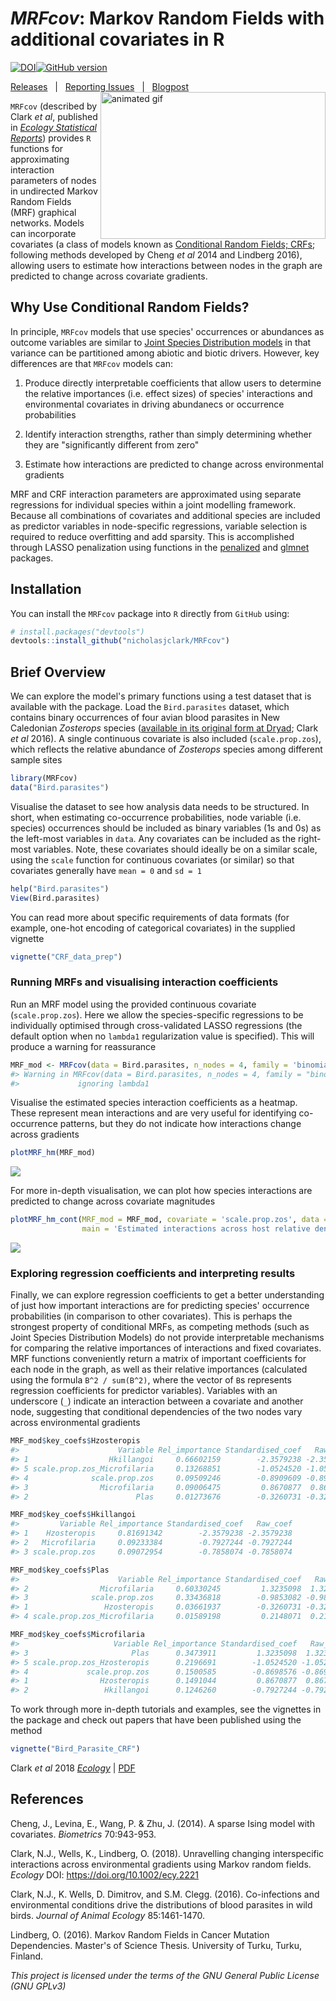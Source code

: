 
<!-- README.md is generated from README.Rmd. Please edit that file -->
*MRFcov*: Markov Random Fields with additional covariates in R
==============================================================

[![DOI](https://zenodo.org/badge/116616159.svg)](https://zenodo.org/badge/latestdoi/116616159)[![GitHub version](https://badge.fury.io/gh/nicholasjclark%2FMRFcov.svg)](https://github.com/nicholasjclark/MRFcov)

[Releases](https://github.com/nicholasjclark/MRFcov/releases)   |   [Reporting Issues](https://github.com/nicholasjclark/MRFcov/issues)   |   [Blogpost](http://nicholasjclark.weebly.com/biotic-interactions.html) <img align="right" src=http://nicholasjclark.weebly.com/uploads/4/4/9/4/44946407/nclark-network-changes_orig.gif alt="animated gif" width="360" height="235"/>

`MRFcov` (described by Clark *et al*, published in [*Ecology Statistical Reports*](https://esajournals.onlinelibrary.wiley.com/doi/full/10.1002/ecy.2221)) provides `R` functions for approximating interaction parameters of nodes in undirected Markov Random Fields (MRF) graphical networks. Models can incorporate covariates (a class of models known as [Conditional Random Fields; CRFs](http://homepages.inf.ed.ac.uk/csutton/publications/crftut-fnt.pdf); following methods developed by Cheng *et al* 2014 and Lindberg 2016), allowing users to estimate how interactions between nodes in the graph are predicted to change across covariate gradients.

Why Use Conditional Random Fields?
----------------------------------

In principle, `MRFcov` models that use species' occurrences or abundances as outcome variables are similar to [Joint Species Distribution models](https://methodsblog.wordpress.com/2015/12/22/warton_ovaskainen/) in that variance can be partitioned among abiotic and biotic drivers. However, key differences are that `MRFcov` models can:

1.  Produce directly interpretable coefficients that allow users to determine the relative importances (i.e. effect sizes) of species' interactions and environmental covariates in driving abundanecs or occurrence probabilities

2.  Identify interaction strengths, rather than simply determining whether they are "significantly different from zero"

3.  Estimate how interactions are predicted to change across environmental gradients

MRF and CRF interaction parameters are approximated using separate regressions for individual species within a joint modelling framework. Because all combinations of covariates and additional species are included as predictor variables in node-specific regressions, variable selection is required to reduce overfitting and add sparsity. This is accomplished through LASSO penalization using functions in the [penalized](https://cran.r-project.org/web/packages/penalized/index.html) and [glmnet](https://cran.r-project.org/web/packages/glmnet/index.html) packages.

Installation
------------

You can install the `MRFcov` package into `R` directly from `GitHub` using:

``` r
# install.packages("devtools")
devtools::install_github("nicholasjclark/MRFcov")
```

Brief Overview
--------------

We can explore the model's primary functions using a test dataset that is available with the package. Load the `Bird.parasites` dataset, which contains binary occurrences of four avian blood parasites in New Caledonian *Zosterops* species ([available in its original form at Dryad](http://dx.doi.org/10.5061/dryad.pp6k4); Clark *et al* 2016). A single continuous covariate is also included (`scale.prop.zos`), which reflects the relative abundance of *Zosterops* species among different sample sites

``` r
library(MRFcov)
data("Bird.parasites")
```

Visualise the dataset to see how analysis data needs to be structured. In short, when estimating co-occurrence probabilities, node variable (i.e. species) occurrences should be included as binary variables (1s and 0s) as the left-most variables in `data`. Any covariates can be included as the right-most variables. Note, these covariates should ideally be on a similar scale, using the `scale` function for continuous covariates (or similar) so that covariates generally have `mean = 0` and `sd = 1`

``` r
help("Bird.parasites")
View(Bird.parasites)
```

You can read more about specific requirements of data formats (for example, one-hot encoding of categorical covariates) in the supplied vignette

``` r
vignette("CRF_data_prep")
```

### Running MRFs and visualising interaction coefficients

Run an MRF model using the provided continuous covariate (`scale.prop.zos`). Here we allow the species-specific regressions to be individually optimised through cross-validated LASSO regressions (the default option when no `lambda1` regularization value is specified). This will produce a warning for reassurance

``` r
MRF_mod <- MRFcov(data = Bird.parasites, n_nodes = 4, family = 'binomial')
#> Warning in MRFcov(data = Bird.parasites, n_nodes = 4, family = "binomial"): fixed_lambda not provided. Cross-validated optimisation will commence by default,
#>             ignoring lambda1
```

Visualise the estimated species interaction coefficients as a heatmap. These represent mean interactions and are very useful for identifying co-occurrence patterns, but they do not indicate how interactions change across gradients

``` r
plotMRF_hm(MRF_mod)
```

![](README-Readme.fig1-1.png)

For more in-depth visualisation, we can plot how species interactions are predicted to change across covariate magnitudes

``` r
plotMRF_hm_cont(MRF_mod = MRF_mod, covariate = 'scale.prop.zos', data = Bird.parasites, 
                main = 'Estimated interactions across host relative densities')
```

![](README-Readme.fig2-1.png)

### Exploring regression coefficients and interpreting results

Finally, we can explore regression coefficients to get a better understanding of just how important interactions are for predicting species' occurrence probabilities (in comparison to other covariates). This is perhaps the strongest property of conditional MRFs, as competing methods (such as Joint Species Distribution Models) do not provide interpretable mechanisms for comparing the relative importances of interactions and fixed covariates. MRF functions conveniently return a matrix of important coefficients for each node in the graph, as well as their relative importances (calculated using the formula `B^2 / sum(B^2)`, where the vector of `B`s represents regression coefficients for predictor variables). Variables with an underscore (`_`) indicate an interaction between a covariate and another node, suggesting that conditional dependencies of the two nodes vary across environmental gradients

``` r
MRF_mod$key_coefs$Hzosteropis
#>                      Variable Rel_importance Standardised_coef   Raw_coef
#> 1                  Hkillangoi     0.66602159        -2.3579238 -2.3579238
#> 5 scale.prop.zos_Microfilaria     0.13268851        -1.0524520 -1.0524520
#> 4              scale.prop.zos     0.09509246        -0.8909609 -0.8909609
#> 3                Microfilaria     0.09006475         0.8670877  0.8670877
#> 2                        Plas     0.01273676        -0.3260731 -0.3260731
```

``` r
MRF_mod$key_coefs$Hkillangoi
#>         Variable Rel_importance Standardised_coef   Raw_coef
#> 1    Hzosteropis     0.81691342        -2.3579238 -2.3579238
#> 2   Microfilaria     0.09233384        -0.7927244 -0.7927244
#> 3 scale.prop.zos     0.09072954        -0.7858074 -0.7858074
```

``` r
MRF_mod$key_coefs$Plas
#>                      Variable Rel_importance Standardised_coef   Raw_coef
#> 2                Microfilaria     0.60330245         1.3235098  1.3235098
#> 3              scale.prop.zos     0.33436818        -0.9853082 -0.9853082
#> 1                 Hzosteropis     0.03661937        -0.3260731 -0.3260731
#> 4 scale.prop.zos_Microfilaria     0.01589198         0.2148071  0.2148071
```

``` r
MRF_mod$key_coefs$Microfilaria
#>                     Variable Rel_importance Standardised_coef   Raw_coef
#> 3                       Plas      0.3473911         1.3235098  1.3235098
#> 5 scale.prop.zos_Hzosteropis      0.2196691        -1.0524520 -1.0524520
#> 4             scale.prop.zos      0.1500585        -0.8698576 -0.8698576
#> 1                Hzosteropis      0.1491044         0.8670877  0.8670877
#> 2                 Hkillangoi      0.1246260        -0.7927244 -0.7927244
```

To work through more in-depth tutorials and examples, see the vignettes in the package and check out papers that have been published using the method

``` r
vignette("Bird_Parasite_CRF")
```

Clark *et al* 2018 [*Ecology*](https://esajournals.onlinelibrary.wiley.com/doi/full/10.1002/ecy.2221) | [PDF](http://nicholasjclark.weebly.com/uploads/4/4/9/4/44946407/clark_et_al-2018-ecology.pdf)

References
----------

Cheng, J., Levina, E., Wang, P. & Zhu, J. (2014). A sparse Ising model with covariates. *Biometrics* 70:943-953.

Clark, N.J., Wells, K., Lindberg, O. (2018). Unravelling changing interspecific interactions across environmental gradients using Markov random fields. *Ecology* DOI: <https://doi.org/10.1002/ecy.2221>

Clark, N.J., K. Wells, D. Dimitrov, and S.M. Clegg. (2016). Co-infections and environmental conditions drive the distributions of blood parasites in wild birds. *Journal of Animal Ecology* 85:1461-1470.

Lindberg, O. (2016). Markov Random Fields in Cancer Mutation Dependencies. Master's of Science Thesis. University of Turku, Turku, Finland.

*This project is licensed under the terms of the GNU General Public License (GNU GPLv3)*
